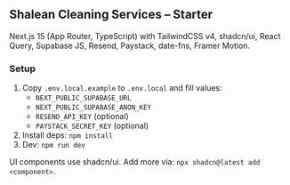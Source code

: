 ## Shalean Cleaning Services – Starter

Next.js 15 (App Router, TypeScript) with TailwindCSS v4, shadcn/ui, React Query, Supabase JS, Resend, Paystack, date-fns, Framer Motion.

### Setup
1. Copy `.env.local.example` to `.env.local` and fill values:
   - `NEXT_PUBLIC_SUPABASE_URL`
   - `NEXT_PUBLIC_SUPABASE_ANON_KEY`
   - `RESEND_API_KEY` (optional)
   - `PAYSTACK_SECRET_KEY` (optional)
2. Install deps: `npm install`
3. Dev: `npm run dev`

UI components use shadcn/ui. Add more via: `npx shadcn@latest add <component>`.

